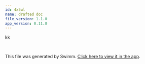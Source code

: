 ```yaml
---
id: 4x5wl
name: drafted doc
file_version: 1.1.0
app_version: 0.11.0
---
```


kk

<br/>

This file was generated by Swimm. [Click here to view it in the app](https://swimm-web-app.web.app/repos/Z2l0aHViJTNBJTNBdGVzdC1naXRodWItYXBwJTNBJTNBc3dpbW1pbw==/docs/4x5wl).